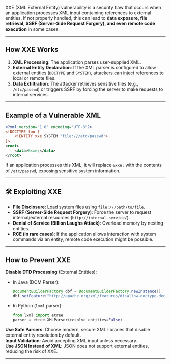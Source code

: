 XXE (XML External Entity) vulnerability is a security flaw that occurs when an application processes XML input containing references to external entities. If not properly handled, this can lead to **data exposure, file retrieval, SSRF (Server-Side Request Forgery), and even remote code execution** in some cases.  

---

##  **How XXE Works**
1. **XML Processing**: The application parses user-supplied XML.
2. **External Entity Declaration**: If the XML parser is configured to allow external entities (`DOCTYPE` and `SYSTEM`), attackers can inject references to local or remote files.
3. **Data Exfiltration**: The attacker retrieves sensitive files (e.g., `/etc/passwd`) or triggers SSRF by forcing the server to make requests to internal services.

---

##  **Example of a Vulnerable XML**
```xml
<?xml version="1.0" encoding="UTF-8"?>
<!DOCTYPE foo [  
    <!ENTITY xxe SYSTEM "file:///etc/passwd">  
]>  
<root>  
    <data>&xxe;</data>  
</root>
```
 If an application processes this XML, it will replace `&xxe;` with the contents of `/etc/passwd`, exposing sensitive system information.

---

## 🛠 **Exploiting XXE**
- **File Disclosure**: Load system files using `file:///path/to/file`.
- **SSRF (Server-Side Request Forgery)**: Force the server to request internal/external resources (`http://internal-service/`).
- **Denial of Service (Billion Laughs Attack)**: Overload memory by nesting entities.
- **RCE (in rare cases)**: If the application allows interaction with system commands via an entity, remote code execution might be possible.

---

##  **How to Prevent XXE**
 **Disable DTD Processing** (External Entities):  
- In Java (DOM Parser):
  ```java
  DocumentBuilderFactory dbf = DocumentBuilderFactory.newInstance();
  dbf.setFeature("http://apache.org/xml/features/disallow-doctype-decl", true);
  ```
- In Python (`lxml` parser):
  ```python
  from lxml import etree
  parser = etree.XMLParser(resolve_entities=False)
  ```

**Use Safe Parsers**: Choose modern, secure XML libraries that disable external entity resolution by default.  
**Input Validation**: Avoid accepting XML input unless necessary.  
**Use JSON Instead of XML**: JSON does not support external entities, reducing the risk of XXE.

---

